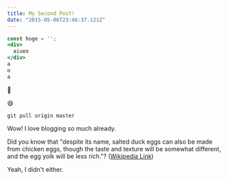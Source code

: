 ```yaml
---
title: My Second Post!
date: "2015-05-06T23:46:37.121Z"
---
```


```jsx:title=hoge.jsx
const hoge = '';
<div>
  aiueo
</div>
a
o
a
```

🤬

:smile:

```shell
git pull origin master
```

Wow! I love blogging so much already.

Did you know that "despite its name, salted duck eggs can also be made from
chicken eggs, though the taste and texture will be somewhat different, and the
egg yolk will be less rich."?
([Wikipedia Link](https://en.wikipedia.org/wiki/Salted_duck_egg))

Yeah, I didn't either.
